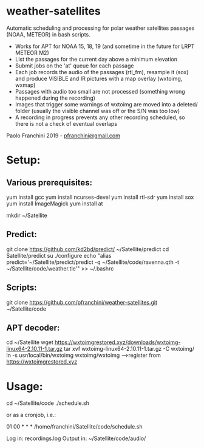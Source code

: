 # weather-satellites

Automatic scheduling and processing for polar weather satellites passages (NOAA, METEOR) in bash scripts.

- Works for APT for NOAA 15, 18, 19 (and sometime in the future for LRPT METEOR M2)
- List the passages for the current day above a minimum elevation
- Submit jobs on the 'at' queue for each passage
- Each job records the audio of the passages (rtl_fm), resample it (sox) and produce VISIBLE and IR pictures with a map overlay (wxtoimg, wxmap)
- Passages with audio too small are not processed (something wrong happened during the recording)
- Images that trigger some warnings of wxtoimg are moved into a deleted/ folder (usually the visible channel was off or the S/N was too low)
- A recording in progress prevents any other recording scheduled, so there is not a check of eventual overlaps

Paolo Franchini 2019 - pfranchini@gmail.com


Setup:
=====

Various prerequisites:
---------------------
yum install gcc
yum install ncurses-devel
yum install rtl-sdr
yum install sox
yum install ImageMagick
yum install at

mkdir ~/Satellite

Predict:
-------
git clone https://github.com/kd2bd/predict/ ~/Satellite/predict
cd Satellite/predict
su ./configure
echo "alias predict='~/Satellite/predict/predict -q ~/Satellite/code/ravenna.qth -t ~/Satellite/code/weather.tle'" >> ~/.bashrc

Scripts:
-------
git clone https://github.com/pfranchini/weather-satellites.git ~/Satellite/code

APT decoder:
-----------
cd ~/Satellite
wget https://wxtoimgrestored.xyz/downloads/wxtoimg-linux64-2.10.11-1.tar.gz
tar xvf wxtoimg-linux64-2.10.11-1.tar.gz -C wxtoimg/
ln -s usr/local/bin/wxtoimg wxtoimg/wxtoimg
-->register from https://wxtoimgrestored.xyz


Usage:
=====

cd ~/Satellite/code
./schedule.sh

or as a cronjob, i.e.:

01 00 * * * /home/franchini/Satellite/code/schedule.sh

Log in: recordings.log
Output in: ~/Satellite/code/audio/

